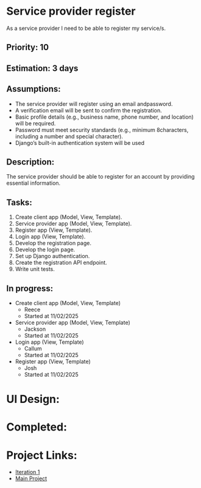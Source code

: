 # Service provider register
As a service provider I need to be able to register my service/s.

## Priority: 10

## Estimation: 3 days

## Assumptions:
- The service provider will register using an email andpassword.
- A verification email will be sent to confirm the registration.
- Basic profile details (e.g., business name, phone number, and location) will be required.
- Password must meet security standards (e.g., minimum 8characters, including a number and special character).
- Django’s built-in authentication system will be used 

## Description:
The service provider should be able to register for an account by providing essential information.

## Tasks:
1. Create client app (Model, View, Template).
2. Service provider app (Model, View, Template).
3. Register app (View, Template).
4. Login app (View, Template).
5. Develop the registration page.
6. Develop the login page.
7. Set up Django authentication.
8. Create the registration API endpoint. 
9. Write unit tests.

## In progress:
- Create client app (Model, View, Template)
    - Reece
    - Started at 11/02/2025
- Service provider app (Model, View, Template)
    - Jackson
    - Started at 11/02/2025
- Login app (View, Template)
    - Callum
    - Started at 11/02/2025
- Register app (View, Template)
    - Josh
    - Started at 11/02/2025

# UI Design:

# Completed:

# Project Links:
- [Iteration 1](../iteration_1.md)
- [Main Project](../../README.md)
